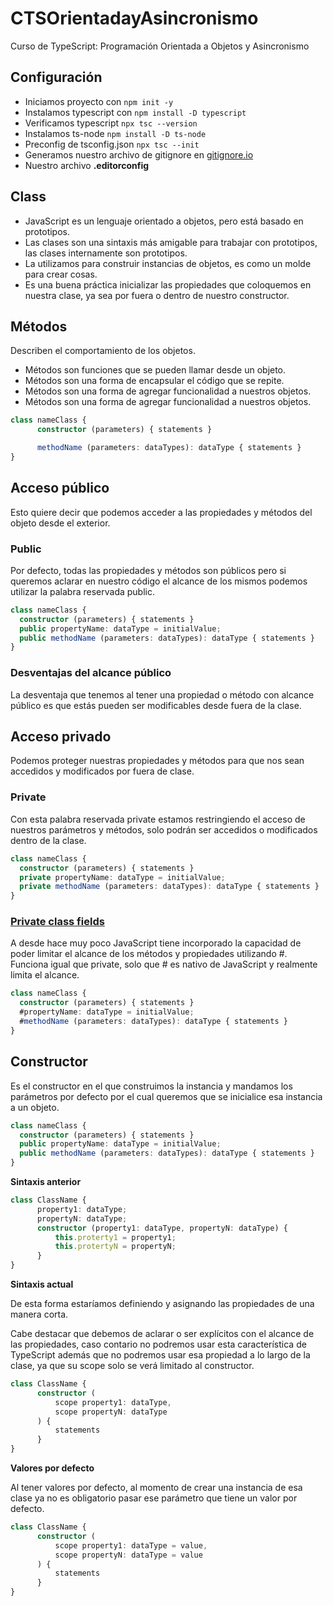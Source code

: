 # CTSOrientadayAsincronismo
Curso de TypeScript: Programación Orientada a Objetos y Asincronismo

## Configuración
  - Iniciamos proyecto con `npm init -y`
  - Instalamos typescript con `npm install -D typescript`
  - Verificamos typescript `npx tsc --version`
  - Instalamos ts-node  `npm install -D ts-node`
  - Preconfig de tsconfig.json `npx tsc --init`
  - Generamos nuestro archivo de gitignore en [gitignore.io](https://www.toptal.com/developers/gitignore)
  - Nuestro archivo **.editorconfig**

## Class
  - JavaScript es un lenguaje orientado a objetos, pero está basado en prototipos.
  - Las clases son una sintaxis más amigable para trabajar con prototipos, las clases internamente son prototipos.
  - La utilizamos para construir instancias de objetos, es como un molde para crear cosas.
  - Es una buena práctica inicializar las propiedades que coloquemos en nuestra clase, ya sea por fuera o dentro de nuestro constructor.

## Métodos  
  Describen el comportamiento de los objetos.

  - Métodos son funciones que se pueden llamar desde un objeto.
  - Métodos son una forma de encapsular el código que se repite.
  - Métodos son una forma de agregar funcionalidad a nuestros objetos.
  - Métodos son una forma de agregar funcionalidad a nuestros objetos.
  ```typescript
  class nameClass {
		constructor (parameters) { statements }

		methodName (parameters: dataTypes): dataType { statements }
  }
  ```

## Acceso público
  Esto quiere decir que podemos acceder a las propiedades y métodos del objeto desde el exterior.

  ### Public
  Por defecto, todas las propiedades y métodos son públicos pero si queremos aclarar en nuestro código el alcance de los mismos podemos utilizar la palabra reservada public.
  ```typescript
  class nameClass {
    constructor (parameters) { statements }
    public propertyName: dataType = initialValue;
    public methodName (parameters: dataTypes): dataType { statements }
  }
  ```
  ### Desventajas del alcance público
  La desventaja que tenemos al tener una propiedad o método con alcance público es que estás pueden ser modificables desde fuera de la clase.

## Acceso privado
  Podemos proteger nuestras propiedades y métodos para que nos sean accedidos y modificados por fuera de clase.
  
  ### Private
  Con esta palabra reservada private estamos restringiendo el acceso de nuestros parámetros y métodos, solo podrán ser accedidos o modificados dentro de la clase.
  ```typescript
  class nameClass {
    constructor (parameters) { statements }
    private propertyName: dataType = initialValue;
    private methodName (parameters: dataTypes): dataType { statements }
  }
  ```

  ### [Private class fields](https://developer.mozilla.org/es/docs/Web/JavaScript/Reference/Classes/Private_class_fields)
  A desde hace muy poco JavaScript tiene incorporado la capacidad de poder limitar el alcance de los métodos y propiedades utilizando #. Funciona igual que private, solo que # es nativo de JavaScript y realmente limita el alcance.
  ```typescript
  class nameClass {
    constructor (parameters) { statements }
    #propertyName: dataType = initialValue;
    #methodName (parameters: dataTypes): dataType { statements }
  }
  ```

## Constructor
  Es el constructor en el que construimos la instancia y mandamos los parámetros por defecto por el cual queremos que se inicialice esa instancia a un objeto.
  ```typescript
  class nameClass {
    constructor (parameters) { statements }
    public propertyName: dataType = initialValue;
    public methodName (parameters: dataTypes): dataType { statements }
  }
  ```
  **Sintaxis anterior**
  ```typescript
  class ClassName {
		property1: dataType;
		propertyN: dataType;
		constructor (property1: dataType, propertyN: dataType) {
			this.proterty1 = property1;
			this.protertyN = propertyN;
		}
  }
  ```
  **Sintaxis actual**
  
  De esta forma estaríamos definiendo y asignando las propiedades de una manera corta.

  Cabe destacar que debemos de aclarar o ser explícitos con el alcance de las propiedades, caso contario no podremos usar esta característica de TypeScript además que no podremos usar esa propiedad a lo largo de la clase, ya que su scope solo se verá limitado al constructor.
  ```typescript
  class ClassName {
		constructor (
			scope property1: dataType, 
			scope propertyN: dataType
		) {
			statements
		}
  }
  ```
  **Valores por defecto**
  
  Al tener valores por defecto, al momento de crear una instancia de esa clase ya no es obligatorio pasar ese parámetro que tiene un valor por defecto.
  ```typescript
  class ClassName {
		constructor (
			scope property1: dataType = value, 
			scope propertyN: dataType = value
		) {
			statements
		}
  }
  ```
